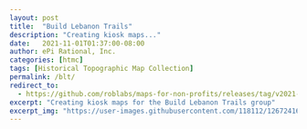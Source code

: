 ```yaml
---
layout: post
title:  "Build Lebanon Trails"
description: "Creating kiosk maps..."
date:   2021-11-01T01:37:00-08:00
author: ePi Rational, Inc.
categories: [htmc]
tags: [Historical Topographic Map Collection]
permalink: /blt/
redirect_to:
  - https://github.com/roblabs/maps-for-non-profits/releases/tag/v2021-11-01
excerpt: "Creating kiosk maps for the Build Lebanon Trails group"
excerpt_img: "https://user-images.githubusercontent.com/118112/126724167-50e08d98-a3b1-461a-911a-1514885a0af8.png"
---
```

